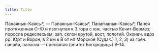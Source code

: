 ```yaml
---
title: Title
---
```


Панаянын-Каясы*, — Папаянын-Каясы*, Панагианын-Каясы*, Панея протяженная С–Ю и
изогнутая к З гора с юж. частью Кечит-Вермез; поросла редколесьем, зап. склон
крутой, вост, пологий. Оконеч. вдрз рр. Юрт и Ворон, в 2 км к В от нп Морское
(Судак.) 1, 2, 3) из греч. панайа, панагиа — пресвятая (эпитет Богородицы) В–14.
